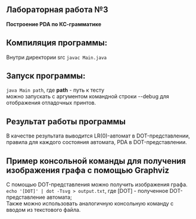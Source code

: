 ## Лабораторная работа №3
**Построение PDA по КС-грамматике**
## Компиляция программы:
Внутри директории src ```javac Main.java``` <br>
## Запуск программы:
```java Main path```,  где **path** - путь к тесту <br>
можно запускать с аргументом командной строки --debug для отображения отладочных принтов. <br>
## Результат работы программы
В качестве результата выводится LR(0)-автомат в DOT-представлении, правила для каждого состояния автомата,
PDA в DOT-представлении.
## Пример консольной команды для получения изображения графа с помощью Graphviz
С помощью DOT-представления можно получить изображения графа. <br>
```echo '[DOT]' | dot -Tsvg > output.txt```, где [DOT] - полученное DOT-представление автомата; <br>
Также можно использовать аналогичную консольную команду с вводом из текстового файла.
